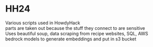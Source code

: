 # HH24
Various scripts used in HowdyHack  
parts are taken out because the stuff they connect to are sensitive  
Uses beautiful soup, data scraping from recipe websites, SQL, AWS bedrock models to generate embeddings and put in s3 bucket  
